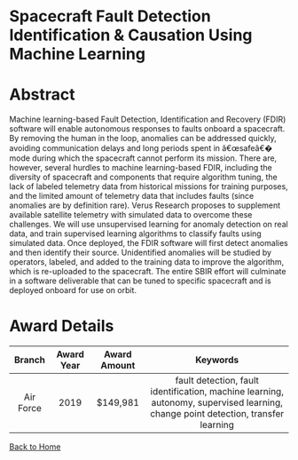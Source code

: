 
Spacecraft Fault Detection Identification &amp; Causation Using Machine Learning
================================================================================

# Abstract


Machine learning-based Fault Detection, Identification and Recovery (FDIR) software will enable autonomous responses to faults onboard a spacecraft. By removing the human in the loop, anomalies can be addressed quickly, avoiding communication delays and long periods spent in â€œsafeâ€� mode during which the spacecraft cannot perform its mission. There are, however, several hurdles to machine learning-based FDIR, including the diversity of spacecraft and components that require algorithm tuning, the lack of labeled telemetry data from historical missions for training purposes, and the limited amount of telemetry data that includes faults (since anomalies are by definition rare). Verus Research proposes to supplement available satellite telemetry with simulated data to overcome these challenges. We will use unsupervised learning for anomaly detection on real data, and train supervised learning algorithms to classify faults using simulated data. Once deployed, the FDIR software will first detect anomalies and then identify their source. Unidentified anomalies will be studied by operators, labeled, and added to the training data to improve the algorithm, which is re-uploaded to the spacecraft. The entire SBIR effort will culminate in a software deliverable that can be tuned to specific spacecraft and is deployed onboard for use on orbit.  

# Award Details

|Branch|Award Year|Award Amount|Keywords|
| :---: | :---: | :---: | :---: |
|Air Force|2019|$149,981|fault detection, fault identification, machine learning, autonomy, supervised learning, change point detection, transfer learning|
  
  


[Back to Home](https://github.com/chrischow/dod_sbir_awards/DJ/#1513)